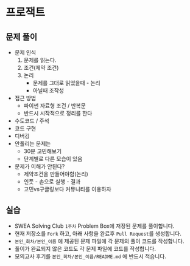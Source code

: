 # 프로잭트
## 문제 풀이
- 문제 인식
    1. 문제를 읽는다.
    2. 조건(제약 조건)
    3. 논리
        -  문제를 그대로 읽었을때 - 논리
        -  아닐때 조작성      
- 접근 방법
    - 파이썬 자료형 조건 / 반복문
    - 반드시 시작적으로 정리를 한다
- 수도코드 / 주석
- 코드 구현
- 디버깅
- 안풀리는 문제는
    - 30분 고민해보기
    - 단계별로 다른 모습이 있음
- 문제가 이해가 안된다?
    - 제약조건을 만들어야함(논리)
    - 인풋 - 손으로 실행 - 결과
    - 고민vs구글링보다 커뮤니티를 이용하자
## 실습
- SWEA Solving Club `1주차` Problem Box에 저장된 문제를 풀이합니다.
- 현재 저장소를 `Fork` 하고, 아래 사항을 완료후 `Pull Request`를 생성합니다.
- `본인_회차/본인_이름` 에 제공된 문제 파일에 각 문제의 풀이 코드를 작성합니다.
- 풀이가 완료되지 않은 코드도 각 문제 파일에 코드를 작성합니다.
- 모의고사 후기를 `본인_회차/본인_이름/README.md` 에 반드시 적습니다.

